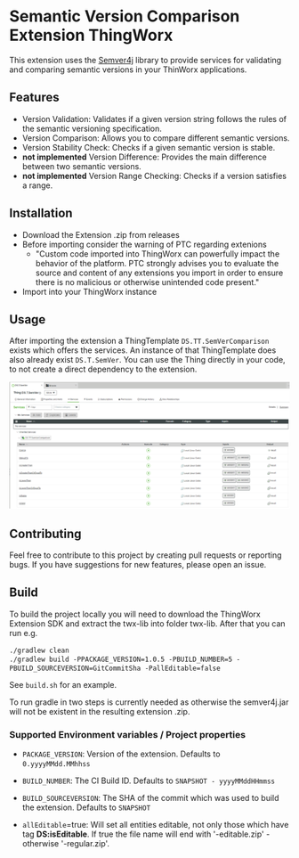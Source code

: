 # Semantic Version Comparison Extension ThingWorx

This extension uses the [Semver4j](https://github.com/semver4j/semver4j) library to provide services for validating and comparing semantic versions in your ThinWorx applications.

## Features
- Version Validation: Validates if a given version string follows the rules of the semantic versioning specification.
- Version Comparison: Allows you to compare different semantic versions.
- Version Stability Check: Checks if a given semantic version is stable.
- **not implemented** Version Difference: Provides the main difference between two semantic versions.
- **not implemented** Version Range Checking: Checks if a version satisfies a range.

## Installation
- Download the Extension .zip from releases
- Before importing consider the warning of PTC regarding extenions
   - "Custom code imported into ThingWorx can powerfully impact the behavior of the platform. PTC strongly advises you to evaluate the source and content of any extensions you import in order to ensure there is no malicious or otherwise unintended code present."
- Import into your ThingWorx instance

## Usage
After importing the extension a ThingTemplate `DS.TT.SemVerComparison` exists which offers the services. An instance of that ThingTemplate does also already exist `DS.T.SemVer`.
You can use the Thing directly in your code, to not create a direct dependency to the extension.

![Services available](readme/twx_services.png?raw=true)

## Contributing
Feel free to contribute to this project by creating pull requests or reporting bugs. If you have suggestions for new features, please open an issue.

## Build
To build the project locally you will need to download the ThingWorx Extension SDK and extract the twx-lib into folder twx-lib.
After that you can run e.g.
```
./gradlew clean
./gradlew build -PPACKAGE_VERSION=1.0.5 -PBUILD_NUMBER=5 -PBUILD_SOURCEVERSION=GitCommitSha -PallEditable=false
```
See `build.sh` for an example.

To run gradle in two steps is currently needed as otherwise the semver4j.jar will not be existent in the resulting extension .zip.

### Supported Environment variables / Project properties

- `PACKAGE_VERSION`: Version of the extension. Defaults to `0.yyyyMMdd.MMhhss`
- `BUILD_NUMBER`: The CI Build ID. Defaults to `SNAPSHOT - yyyyMMddHHmmss`
- `BUILD_SOURCEVERSION`: The SHA of the commit which was used to build the extension. Defaults to `SNAPSHOT`

- `allEditable`=true: Will set all entities editable, not only those which have tag **DS:isEditable**. If true the file name will end with '-editable.zip' - otherwise '-regular.zip'.
